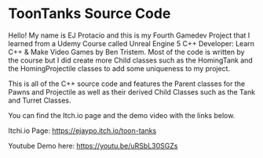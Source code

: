 # ToonTanks Source Code

Hello! My name is EJ Protacio and this is my Fourth Gamedev Project that I learned from a Udemy Course called Unreal Engine 5 C++ Developer: Learn C++ & Make Video Games by Ben Tristem. Most of the code is written by the course but I did create more Child classes such as the HomingTank and the HomingProjectile classes to add some uniqueness to my project. 

This is all of the C++ source code and features the Parent classes for the Pawns and Projectile as well as their derived Child Classes such as the Tank and Turret Classes. 

You can find the Itch.io page and the demo video with the links below.

Itchi.io Page: https://ejaypo.itch.io/toon-tanks

Youtube Demo here: https://youtu.be/uRSbL30SGZs

